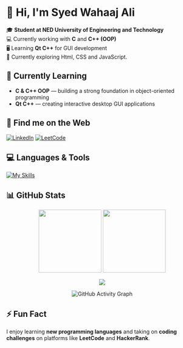 # 👋 Hi, I'm **Syed Wahaaj Ali**

🎓 **Student at NED University of Engineering and Technology**  
💻 Currently working with **C** and **C++ (OOP)**  
🖥 Learning **Qt C++** for GUI development  
🚀 Currently exploring Html, CSS and JavaScript.



## 🌱 Currently Learning
- **C & C++ OOP** — building a strong foundation in object-oriented programming
- **Qt C++** — creating interactive desktop GUI applications


## 📍 Find me on the Web
[![LinkedIn](https://img.shields.io/badge/LinkedIn-%230A66C2?style=for-the-badge&logo=linkedin&logoColor=white)](https://www.linkedin.com/in/syedwahaajali28/) [![LeetCode](https://img.shields.io/badge/LeetCode-%23FFA116?style=for-the-badge&logo=leetcode&logoColor=black)](https://leetcode.com/u/Syed_Wahaaj_Ali/)


## 💻 Languages & Tools
[![My Skills](https://skillicons.dev/icons?i=c,cpp,cmake)](https://skillicons.dev)


## 📊 GitHub Stats
<p align="center">
  <img src="https://github-readme-stats.vercel.app/api?username=Syed-Wahaaj-Ali&show_icons=true&theme=tokyonight" height="165" />
  <img src="https://streak-stats.demolab.com/?user=Syed-Wahaaj-Ali&theme=tokyonight" height="165" />
</p>

<p align="center">
  <img src="https://github-readme-stats.vercel.app/api/top-langs/?username=Syed-Wahaaj-Ali&layout=compact&theme=tokyonight" />
</p>

<p align="center">
  <img src="https://github-readme-activity-graph.vercel.app/graph?username=Syed-Wahaaj-Ali&theme=tokyonight&hide_border=true&bg_color=000000&line=00ff00&point=00ff00&area=003300" alt="GitHub Activity Graph" />
</p>


## ⚡ Fun Fact
I enjoy learning **new programming languages** and taking on **coding challenges** on platforms like **LeetCode** and **HackerRank**.
